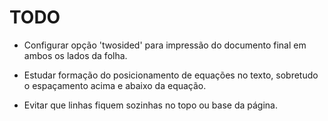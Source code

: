 # TODO
* Configurar opção 'twosided' para impressão do documento final em ambos os lados da folha.

* Estudar formação do posicionamento de equações no texto, sobretudo o espaçamento acima e abaixo da equação. 

* Evitar que linhas fiquem sozinhas no topo ou base da página.
